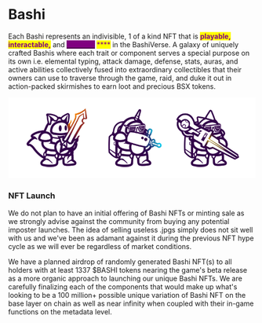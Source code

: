 # Bashi

Each Bashi represents an indivisible, 1 of a kind NFT that is <mark style="color:purple;">**playable,**</mark> <mark style="color:purple;">**interactable,**</mark> and [<mark style="color:purple;background-color:purple;">**scalable**</mark>](bashi-leveling-and-scaling.md) <mark style="color:purple;">****</mark> in the BashiVerse. A galaxy of uniquely crafted Bashis where each trait or component serves a special purpose on its own i.e. elemental typing, attack damage, defense, stats, auras, and active abilities collectively fused into extraordinary collectibles that their owners can use to traverse through the game, raid, and duke it out in action-packed skirmishes to earn loot and precious BSX tokens.

![](../.gitbook/assets/amkinfts.png)

### NFT Launch

We do not plan to have an initial offering of Bashi NFTs or minting sale as we strongly advise against the community from buying any potential imposter launches. The idea of selling useless .jpgs simply does not sit well with us and we've been as adamant against it during the previous NFT hype cycle as we will ever be regardless of market conditions.

We have a planned airdrop of randomly generated Bashi NFT(s) to all holders with at least 1337 $BASHI tokens nearing the game's beta release as a more organic approach to launching our unique Bashi NFTs. We are carefully finalizing each of the components that would make up what's looking to be a 100 million+ possible unique variation of Bashi NFT on the base layer on chain as well as near infinity when coupled with their in-game functions on the metadata level.
